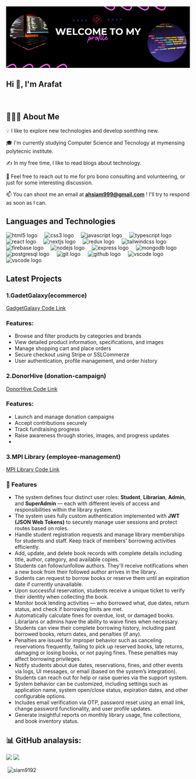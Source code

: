 ![logo](https://github.com/siam9192/Arafat-hasan/blob/main/IMG_20231209_015314.png)
<h2>Hi 👋, I'm Arafat</h2>
<p align="left"> <a href="https://twitter.com/" target="blank"><img src="https://img.shields.io/twitter/follow/?logo=twitter&style=for-the-badge" alt="" /></a> </p>
<h2>👨🏻‍💻  About Me </h2> 
 
 💡 I like to explore new technologies and develop somthing new. 

 🎓  I'm currently studying Computer Science and Tecnology at mymensing polytecnic institute.

 ✍️  In my free time, I like to read blogs about technology.
   
 💬  Feel free to reach out to me for pro bono consulting and volunteering, or just for some interesting discussion.

 📫 You can shoot me an email at  **ahsiam999@gmail.com** ! I'll try to respond as soon as I can.
   ## Languages and Technologies
<div align="left">
  <!-- HTML -->
  <img src="https://cdn.jsdelivr.net/gh/devicons/devicon/icons/html5/html5-original.svg" height="40" alt="html5 logo" />
  <img width="12" />
  
  <!-- CSS -->
  <img src="https://cdn.jsdelivr.net/gh/devicons/devicon/icons/css3/css3-original.svg" height="40" alt="css3 logo" />
  <img width="12" />
  
  <!-- JavaScript -->
  <img src="https://cdn.jsdelivr.net/gh/devicons/devicon/icons/javascript/javascript-original.svg" height="40" alt="javascript logo" />
  <img width="12" />
  
  <!-- TypeScript -->
  <img src="https://cdn.jsdelivr.net/gh/devicons/devicon/icons/typescript/typescript-original.svg" height="40" alt="typescript logo" />
  <img width="12" />
  
  <!-- React -->
  <img src="https://cdn.jsdelivr.net/gh/devicons/devicon/icons/react/react-original.svg" height="40" alt="react logo" />
  <img width="12" />
  
  <!-- Next.js -->
  <img src="https://cdn.jsdelivr.net/gh/devicons/devicon/icons/nextjs/nextjs-original.svg" height="40" alt="nextjs logo" />
  <img width="12" />
  
  <!-- Redux -->
  <img src="https://cdn.jsdelivr.net/gh/devicons/devicon/icons/redux/redux-original.svg" height="40" alt="redux logo" />
  <img width="12" />
  
  <!-- TailwindCSS -->
  <img src="https://upload.wikimedia.org/wikipedia/commons/thumb/d/d5/Tailwind_CSS_Logo.svg/2560px-Tailwind_CSS_Logo.svg.png" height="40" alt="tailwindcss logo" />
  <img width="12" />
  

  
  <!-- Firebase -->
  <img src="https://cdn.jsdelivr.net/gh/devicons/devicon/icons/firebase/firebase-plain.svg" height="40" alt="firebase logo" />
  <img width="12" />
  
  <!-- Node.js -->
  <img src="https://cdn.jsdelivr.net/gh/devicons/devicon/icons/nodejs/nodejs-original.svg" height="40" alt="nodejs logo" />
  <img width="12" />
  
  <!-- Express -->
  <img src="https://cdn.jsdelivr.net/gh/devicons/devicon/icons/express/express-original.svg" height="40" alt="express logo" />
  <img width="12" />
  
  <!-- MongoDB -->
  <img src="https://cdn.jsdelivr.net/gh/devicons/devicon/icons/mongodb/mongodb-original.svg" height="40" alt="mongodb logo" />
  <img width="12" />
  

  <!-- PostgreSQL -->
  <img src="https://cdn.jsdelivr.net/gh/devicons/devicon/icons/postgresql/postgresql-original.svg" height="40" alt="postgresql logo" />
  <img width="12" />
  
  <!-- Git -->
  <img src="https://cdn.jsdelivr.net/gh/devicons/devicon/icons/git/git-original.svg" height="40" alt="git logo" />
  <img width="12" />
  
  <!-- GitHub -->
  <img src="https://cdn.jsdelivr.net/gh/devicons/devicon/icons/github/github-original.svg" height="40" alt="github logo" />
  <img width="12" />
  
  
  <!-- Visual Studio Code -->
  <img src="https://cdn.jsdelivr.net/gh/devicons/devicon/icons/vscode/vscode-original.svg" height="40" alt="vscode logo" />

   <!-- Visual Studio Code -->
  <img src="https://cdn.iconscout.com/icon/free/png-256/free-postman-logo-icon-download-in-svg-png-gif-file-formats--technology-social-media-company-brand-vol-5-pack-logos-icons-2945092.png?f=webp" height="40" alt="vscode logo" />
   <img width="12" />
</div>






##  Latest Projects
### 1.GadetGalaxy(ecommerce)
  <a href = 'https://github.com/siam9192/GadgetGalaxy'>GadgetGalaxy Code Link</a>

### Features:
- Browse and filter products by categories and brands
- View detailed product information, specifications, and images
- Manage shopping cart and place orders
- Secure checkout using Stripe or SSLCommerze
- User authentication, profile management, and order history

  
### 2.DonorHive (donation-campaign)
  <a href = 'https://github.com/siam9192/DonorHive'>DonorHive Code Link</a>

### Features:
- Launch and manage donation campaigns
- Accept contributions securely
- Track fundraising progress
- Raise awareness through stories, images, and progress updates
- 
### 3.MPI Library (employee-management)
  <a href = 'https://github.com/siam9192/MPI-library-manaagement-system-backend'>MPI Library Code Link</a>

### 🚀 Features

- The system defines four distinct user roles: **Student**, **Librarian**, **Admin**, and **SuperAdmin** — each with different levels of access and responsibilities within the library system.
- The system uses fully custom authentication implemented with **JWT (JSON Web Tokens)** to securely manage user sessions and protect routes based on roles.
- Handle student registration requests and manage library memberships for students and staff. Keep track of members' borrowing activities efficiently.
- Add, update, and delete book records with complete details including title, author, category, and available copies.
- Students can follow/unfollow authors. They'll receive notifications when a new book from their followed author arrives in the library.
- Sudents can request to borrow books or reserve them until an expiration date if currently unavailable.
- Upon successful reservation, students receive a unique ticket to verify their identity when collecting the book.
- Monitor book lending activities — who borrowed what, due dates, return status, and check if borrowing limits are met.
- Automatically calculate fines for overdue, lost, or damaged books. Librarians or admins have the ability to waive fines when necessary.
- Students can view their complete borrowing history, including past borrowed books, return dates, and penalties (if any).
- Penalties are issued for improper behavior such as canceling reservations frequently, failing to pick up reserved books, late returns, damaging or losing books, or not paying fines. These penalties may affect borrowing privileges.
- Notify students about due dates, reservations, fines, and other events via logs, UI messages, or email (based on the system’s integration).
- Students can reach out for help or raise queries via the support system.
- System behavior can be customized, including settings such as application name, system open/close status, expiration dates, and other configurable options.
- Includes email verification via OTP, password reset using an email link, change password functionality, and user profile updates.
- Generate insightful reports on monthly library usage, fine collections, and book inventory status.






## 📊 GitHub analaysis:

![](https://github-readme-streak-stats.herokuapp.com/?user=siam9192&theme=dark&hide_border=false)
![](https://github-readme-stats.vercel.app/api?username=siam9192&theme=dark&hide_border=false&include_all_commits=false&count_private=false)
<p>&nbsp;<img align="center" src="https://github-readme-stats.vercel.app/api/top-langs/?username=siam9192&theme=dark&hide_border=false&include_all_commits=false&count_private=false&layout=compact" alt="siam9192" /></p>


